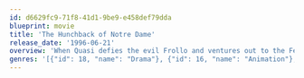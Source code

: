 ```yaml
---
id: d6629fc9-71f8-41d1-9be9-e458def79dda
blueprint: movie
title: 'The Hunchback of Notre Dame'
release_date: '1996-06-21'
overview: 'When Quasi defies the evil Frollo and ventures out to the Festival of Fools, the cruel crowd jeers him. Rescued by fellow outcast the gypsy Esmeralda, Quasi soon finds himself battling to save the people and the city he loves.'
genres: '[{"id": 18, "name": "Drama"}, {"id": 16, "name": "Animation"}, {"id": 10751, "name": "Family"}]'
---
```

